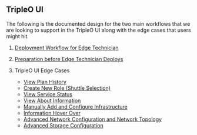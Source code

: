 ## TripleO UI

The following is the documented design for the two main workflows that we are looking to support in the TripleO UI along with the edge cases that users might hit.

1. [Deployment Workflow for Edge Technician](https://lizsurette.github.io/openstack-design/tripleo-ui/1-deployment%20workflow%20for%20edge%20technician/1.deploymentbyjacques)

1. [Preparation before Edge Technician Deploys](https://lizsurette.github.io/openstack-design/tripleo-ui/2-preparation%20before%20edge%20technician%20deploys/preparedeploymentbyexpert)

1. TripleO UI Edge Cases
	- [View Plan History](https://lizsurette.github.io/openstack-design/tripleo-ui/3-tripleo%20ui%20edge%20cases/1.viewplanhistory)
	- [Create New Role (Shuttle Selection)](https://lizsurette.github.io/openstack-design/tripleo-ui/3-tripleo%20ui%20edge%20cases/2.createnewrole)
	- [View Service Status](https://lizsurette.github.io/openstack-design/tripleo-ui/3-tripleo%20ui%20edge%20cases/3.viewservicestatus)
	- [View About Information](https://lizsurette.github.io/openstack-design/tripleo-ui/3-tripleo%20ui%20edge%20cases/4.viewaboutinformation)
	- [Manually Add and Configure Infrastructure](https://lizsurette.github.io/openstack-design/tripleo-ui/3-tripleo%20ui%20edge%20cases/5.manuallyaddandconfigureintrospectiondetails)
	- [Information Hover Over](https://lizsurette.github.io/openstack-design/tripleo-ui/3-tripleo%20ui%20edge%20cases/6.informationhoverover)
	- [Advanced Network Configuration and Network Topology](https://lizsurette.github.io/openstack-design/tripleo-ui/3-tripleo%20ui%20edge%20cases/7.advancednetworkconfigurationandtopology)
	- [Advanced Storage Configuration](https://lizsurette.github.io/openstack-design/tripleo-ui/3-tripleo%20ui%20edge%20cases/8.advancedstorageconfiguration)
